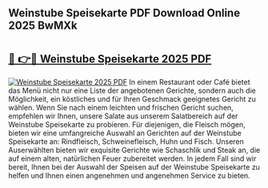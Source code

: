 ## Weinstube Speisekarte PDF Download Online 2025 BwMXk

# <h2><a href="http://gcari6k.nevu.top/?p=Weinstube+Speisekarte">🔗 👉🔴 Weinstube Speisekarte 2025 PDF</a></h2>

[![Weinstube Speisekarte 2025 PDF](https://i.imgur.com/dBaPXMq.png)](http://gcari6k.nevu.top/?p=Weinstube+Speisekarte)
In einem Restaurant oder Café bietet das Menü nicht nur eine Liste der angebotenen Gerichte, sondern auch die Möglichkeit, ein köstliches und für Ihren Geschmack geeignetes Gericht zu wählen. Wenn Sie nach einem leichten und frischen Gericht suchen, empfehlen wir Ihnen, unsere Salate aus unserem Salatbereich auf der Weinstube Speisekarte zu probieren. Für diejenigen, die Fleisch mögen, bieten wir eine umfangreiche Auswahl an Gerichten auf der Weinstube Speisekarte an: Rindfleisch, Schweinefleisch, Huhn und Fisch. Unseren Auserwählten bieten wir exquisite Gerichte wie Schaschlik und Steak an, die auf einem alten, natürlichen Feuer zubereitet werden. In jedem Fall sind wir bereit, Ihnen bei der Auswahl der Speisen auf der Weinstube Speisekarte zu helfen und Ihnen einen angenehmen und angenehmen Service zu bieten.
